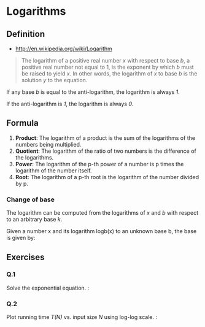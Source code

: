 # Logarithms

<script type="text/x-mathjax-config">
  MathJax.Hub.Config({ tex2jax: { inlineMath: [['$','$'], ["\\(","\\)"]] } });
</script>
<script type="text/javascript"
  src="http://cdn.mathjax.org/mathjax/latest/MathJax.js?config=TeX-AMS_HTML">
</script>

## Definition

* <http://en.wikipedia.org/wiki/Logarithm>

> The logarithm of a positive real number *x* with respect to base *b*, a positive real number not equal to 1, is the exponent by which *b* must be raised to yield *x*. In other words, the logarithm of *x* to base *b* is the solution *y* to the equation.

<script type="math/tex; mode=display" id="MathJax-Element-1-1">
x = b^y \quad y = \log_{b}x \quad x = b^{\log_{b}x}
</script>

If any base *b* is equal to the anti-logarithm, the logarithm is always *1*.

<script type="math/tex; mode=display" id="MathJax-Element-1-2">
\log_{b}b = 1 \quad \log_{2}2 = 1 \quad 2^1 = 2
</script>

If the anti-logarithm is *1*, the logarithm is always *0*.

<script type="math/tex; mode=display" id="MathJax-Element-1-3">
\log_{b}1 = 0 \quad \log_{2}1 = 0 \quad \log_{10}1 = 0
</script>

## Formula

<script type="math/tex; mode=display" id="MathJax-Element-2-1">
\begin{align}
\log_{b}(xy) = \log_{b}x + \log_{b}y \quad \dots \quad \log_{2}16
  & = \log_{2}(4\cdot4) = \log_{2}4 + \log_{2}4 = 2 + 2 = 4 \\
  & = \log_{2}(2\cdot8) = \log_{2}2 + \log_{2}8 = 1 + 3 = 4 \tag{1}
\end{align}
</script>

<script type="math/tex; mode=display" id="MathJax-Element-2-2">
\begin{align}
\log_{b}\left(\frac{x}{y}\right) = \log_{b}x - \log_{b}y \quad \dots \quad \log_{2}16
  & = \log_{2}\left(\frac{32}{2}\right) = \log_{2}32 - \log_{2}2 = 5 - 1 = 4 \\
  & = \log_{2}\left(\frac{64}{4}\right) = \log_{2}64 - \log_{2}4 = 6 - 2 = 4 \tag{2}
\end{align}
</script>

<script type="math/tex; mode=display" id="MathJax-Element-2-3">
\begin{align}
\log_{b}{x^p} = p\log_{b}x \quad \dots \quad \log_{2}64
 & = \log_{2}{2^6} = 6 \log_{2}2 = 6 \cdot 1 = 6 \\
 & = \log_{2}{4^3} = 3 \log_{2}4 = 3 \cdot 2 = 6 \tag{3}
\end{align}
</script>

<script type="math/tex; mode=display" id="MathJax-Element-2-4">
\begin{align}
\log_{b}\sqrt[p]{x} = \frac{\log_{b}x}{p} \quad \dots \quad
  & \log_{10}\sqrt{10000} = \frac{\log_{10}10000}{2} = \frac{4}{2} = 2 \\
  & \log_{10}\sqrt{1000} = \frac{\log_{10}1000}{2} = \frac{3}{2} = 1.5 \\
  & \log_{2}\sqrt[3]{64} = \frac{\log_{2}64}{3} = \frac{6}{3} = 2 \tag{4}
\end{align}
</script>

1. **Product**: The logarithm of a product is the sum of the logarithms of the numbers being multiplied.
2. **Quotient**: The logarithm of the ratio of two numbers is the difference of the logarithms.
3. **Power**: The logarithm of the p-th power of a number is p times the logarithm of the number itself.
4. **Root**: The logarithm of a p-th root is the logarithm of the number divided by p.

### Change of base

The logarithm can be computed from the logarithms of *x* and *b* with respect to an arbitrary base *k*.

<script type="math/tex; mode=display" id="MathJax-Element-2-5-1">
\log_{b}x = \frac{\log_{k}x}{\log_{k}b}
 = \frac{\log_{e}x}{\log_{e}b}
 = \frac{\log_{10}x}{\log_{10}b} = \dots
</script>

<script type="math/tex; mode=display" id="MathJax-Element-2-5-2">
\begin{align}
\log_{8}64 & = \frac{\log_{8}64}{\log_{8}8} = \frac{2}{1} = 2 \\
  & = \frac{\log_{2}64}{\log_{2}8} = \frac{6}{3} = 2
\end{align}
</script>

Given a number x and its logarithm logb(x) to an unknown base b, the base is given by:

<script type="math/tex; mode=display" id="MathJax-Element-2-5-3">
\begin{align}
& b = x^\frac{1}{\log_{b}(x)} \\
& 10 = 100^\frac{1}{\log_{10}100} = 100^\frac{1}{2} = \sqrt{100} \\
& 2 = 64^\frac{1}{\log_{2}64} = 64^\frac{1}{6} = \sqrt[6]{64} = \sqrt{4}
\end{align}
</script>

## Exercises

### Q.1

<p>Solve the exponential equation. <script type="math/tex" id="MathJax-Element-3-1-1">2^x = 3^{x-1}</script>:</p>

<script type="math/tex; mode=display" id="MathJax-Element-3-1-2">
\begin{align}
\log_{2}(2^x) & = \log_{2}(3^{x-1}) \\
x\log_{2}2 & = (x-1)\log_{2}3 \\
x & = x\log_{2}3-\log_{2}3 \\
x\log_{2}3-x & = \log_{2}3 \\
x(\log_{2}3-1) & = \log_{2}3 \\
\\
x & = \frac{a}{a-1} \quad \dots \quad a = \log_{2}3, \quad a \neq 1 \\
\end{align}
</script>

### Q.2

<p>Plot running time <em>T(N)</em> vs. input size <em>N</em> using log-log scale. <script type="math/tex" id="MathJax-Element-3-2-1">\log_{2}(T(N)) = b\log_{2}N + c</script>:</p>

<script type="math/tex; mode=display" id="MathJax-Element-3-2-2">
\begin{align}
\log_{2}(T(N)) & = b\log_{2}N + c \\
\log_{2}(T(N)) & = \log_{2}{N^b} + c \\
2^{\log_{2}(T(N))} & = 2^{\log_{2}{N^b} + c} \\
T(N) & = 2^{\log_{2}{N^b}} \cdot 2^c \\
T(N) & = {N^b} \cdot 2^c \\
\\
T(N) & = aN^b \quad \dots \quad a = 2^c
\end{align}
</script>
